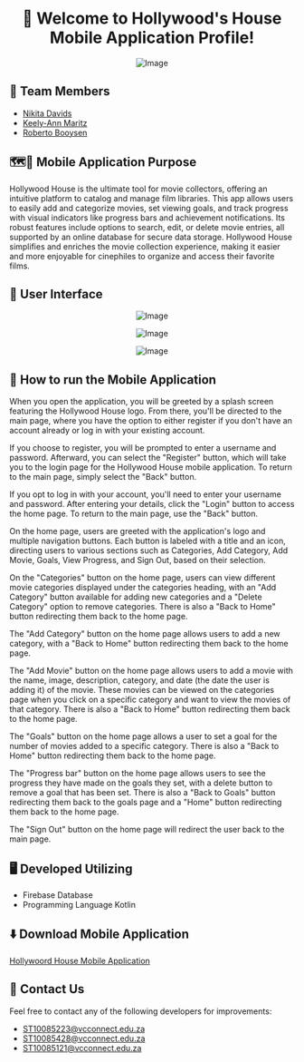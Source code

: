 <h1 align="center">👋 Welcome to Hollywood's House Mobile Application Profile!</h1>

<p align="center"><img src="https://github.com/RobertoBooysen/Hollywood-House/assets/101563323/5daad7a9-4289-4080-a32a-8a884ea064be" alt="Image"></p>

## 👥 Team Members 
* [Nikita Davids](https://github.com/Nikita-Davids/)
* [Keely-Ann Maritz](https://github.com/Keely-Ann/)
* [Roberto Booysen](https://github.com/RobertoBooysen/)

## 🗺️📍 Mobile Application Purpose
Hollywood House is the ultimate tool for movie collectors, offering an intuitive platform to catalog and manage film libraries. This app allows users to easily add and categorize movies, set viewing goals, and track progress with visual indicators like progress bars and achievement notifications. Its robust features include options to search, edit, or delete movie entries, all supported by an online database for secure data storage. Hollywood House simplifies and enriches the movie collection experience, making it easier and more enjoyable for cinephiles to organize and access their favorite films.

## 📱 User Interface
<p align="center"><img src="https://github.com/RobertoBooysen/Hollywood-House/assets/101563323/8981dcd4-4928-43c9-9309-833c162f07c8" alt="Image"></p>
<p align="center"><img src="https://github.com/RobertoBooysen/Hollywood-House/assets/101563323/64c58772-83aa-49b8-b4bc-24dd9ba00636" alt="Image"></p>
<p align="center"><img src="https://github.com/RobertoBooysen/Hollywood-House/assets/101563323/543194b7-6481-479a-a0b4-d825c482f358" alt="Image"></p>

## 📖 How to run the Mobile Application
When you open the application, you will be greeted by a splash screen featuring the Hollywood House logo. From there, you'll be directed to the main page, where you have the option to either register if you don't have an account already or log in with your existing account.

If you choose to register, you will be prompted to enter a username and password. Afterward, you can select the "Register" button, which will take you to the login page for the Hollywood House mobile application. To return to the main page, simply select the "Back" button.

If you opt to log in with your account, you'll need to enter your username and password. After entering your details, click the "Login" button to access the home page. To return to the main page, use the "Back" button.

On the home page, users are greeted with the application's logo and multiple navigation buttons. Each button is labeled with a title and an icon, directing users to various sections such as Categories, Add Category, Add Movie, Goals, View Progress, and Sign Out, based on their selection.

On the "Categories" button on the home page, users can view different movie categories displayed under the categories heading, with an "Add Category" button available for adding new categories and a "Delete Category" option to remove categories. There is also a "Back to Home" button redirecting them back to the home page.

The "Add Category" button on the home page allows users to add a new category, with a "Back to Home" button redirecting them back to the home page.

The "Add Movie" button on the home page allows users to add a movie with the name, image, description, category, and date (the date the user is adding it) of the movie. These movies can be viewed on the categories page when you click on a specific category and want to view the movies of that category. There is also a "Back to Home" button redirecting them back to the home page.

The "Goals" button on the home page allows a user to set a goal for the number of movies added to a specific category. There is also a "Back to Home" button redirecting them back to the home page.

The "Progress bar" button on the home page allows users to see the progress they have made on the goals they set, with a delete button to remove a goal that has been set. There is also a "Back to Goals" button redirecting them back to the goals page and a "Home" button redirecting them back to the home page.

The "Sign Out" button on the home page will redirect the user back to the main page.


## 🖥️ Developed Utilizing
* Firebase Database
* Programming Language Kotlin

## ⬇️ Download Mobile Application 
[Hollywoord House Mobile Application](https://play.google.com/store/apps/details?id=com.rnk.opsc6311_task3&pcampaignid=web_share)

## 📧 Contact Us
Feel free to contact any of the following developers for improvements:
* [ST10085223@vcconnect.edu.za](mailto:ST10085223@vcconnect.edu.za)
* [ST10085428@vcconnect.edu.za](mailto:ST10085428@vcconnect.edu.za)
* [ST10085121@vcconnect.edu.za](mailto:ST10085121@vcconnect.edu.za)

